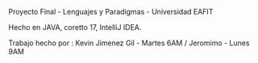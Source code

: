 Proyecto Final - Lenguajes y Paradigmas - Universidad EAFIT

Hecho en JAVA, coretto 17, IntelliJ IDEA.

Trabajo hecho por : Kevin Jimenez Gil - Martes 6AM / Jeromimo - Lunes 9AM
